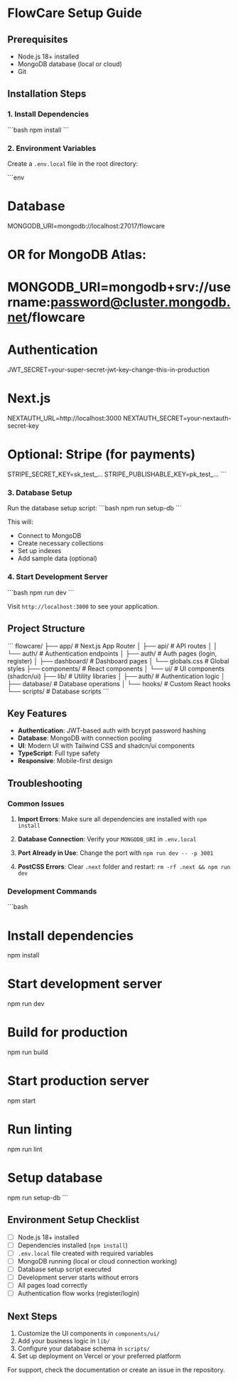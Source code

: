 # FlowCare Setup Guide

## Prerequisites
- Node.js 18+ installed
- MongoDB database (local or cloud)
- Git

## Installation Steps

### 1. Install Dependencies
\`\`\`bash
npm install
\`\`\`

### 2. Environment Variables
Create a `.env.local` file in the root directory:

\`\`\`env
# Database
MONGODB_URI=mongodb://localhost:27017/flowcare
# OR for MongoDB Atlas:
# MONGODB_URI=mongodb+srv://username:password@cluster.mongodb.net/flowcare

# Authentication
JWT_SECRET=your-super-secret-jwt-key-change-this-in-production

# Next.js
NEXTAUTH_URL=http://localhost:3000
NEXTAUTH_SECRET=your-nextauth-secret-key

# Optional: Stripe (for payments)
STRIPE_SECRET_KEY=sk_test_...
STRIPE_PUBLISHABLE_KEY=pk_test_...
\`\`\`

### 3. Database Setup
Run the database setup script:
\`\`\`bash
npm run setup-db
\`\`\`

This will:
- Connect to MongoDB
- Create necessary collections
- Set up indexes
- Add sample data (optional)

### 4. Start Development Server
\`\`\`bash
npm run dev
\`\`\`

Visit `http://localhost:3000` to see your application.

## Project Structure

\`\`\`
flowcare/
├── app/                    # Next.js App Router
│   ├── api/               # API routes
│   │   └── auth/          # Authentication endpoints
│   ├── auth/              # Auth pages (login, register)
│   ├── dashboard/         # Dashboard pages
│   └── globals.css        # Global styles
├── components/            # React components
│   └── ui/               # UI components (shadcn/ui)
├── lib/                  # Utility libraries
│   ├── auth/             # Authentication logic
│   ├── database/         # Database operations
│   └── hooks/            # Custom React hooks
└── scripts/              # Database scripts
\`\`\`

## Key Features

- **Authentication**: JWT-based auth with bcrypt password hashing
- **Database**: MongoDB with connection pooling
- **UI**: Modern UI with Tailwind CSS and shadcn/ui components
- **TypeScript**: Full type safety
- **Responsive**: Mobile-first design

## Troubleshooting

### Common Issues

1. **Import Errors**: Make sure all dependencies are installed with `npm install`

2. **Database Connection**: Verify your `MONGODB_URI` in `.env.local`

3. **Port Already in Use**: Change the port with `npm run dev -- -p 3001`

4. **PostCSS Errors**: Clear `.next` folder and restart: `rm -rf .next && npm run dev`

### Development Commands

\`\`\`bash
# Install dependencies
npm install

# Start development server
npm run dev

# Build for production
npm run build

# Start production server
npm start

# Run linting
npm run lint

# Setup database
npm run setup-db
\`\`\`

## Environment Setup Checklist

- [ ] Node.js 18+ installed
- [ ] Dependencies installed (`npm install`)
- [ ] `.env.local` file created with required variables
- [ ] MongoDB running (local or cloud connection working)
- [ ] Database setup script executed
- [ ] Development server starts without errors
- [ ] All pages load correctly
- [ ] Authentication flow works (register/login)

## Next Steps

1. Customize the UI components in `components/ui/`
2. Add your business logic in `lib/`
3. Configure your database schema in `scripts/`
4. Set up deployment on Vercel or your preferred platform

For support, check the documentation or create an issue in the repository.
